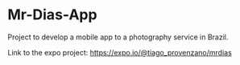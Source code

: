 # Mr-Dias-App

Project to develop a mobile app to a photography service in Brazil. 

Link to the expo project: https://expo.io/@tiago_provenzano/mrdias
